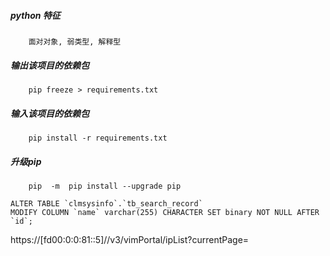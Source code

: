 ##### python 特征
```
    面对对象, 弱类型, 解释型
```
##### 输出该项目的依赖包
```
    pip freeze > requirements.txt
```
##### 输入该项目的依赖包
```
    pip install -r requirements.txt
```

##### 升级pip
```
    pip  -m  pip install --upgrade pip
```

```
ALTER TABLE `clmsysinfo`.`tb_search_record` 
MODIFY COLUMN `name` varchar(255) CHARACTER SET binary NOT NULL AFTER `id`;

```

https://[fd00:0:0:81::5]//v3/vimPortal/ipList?currentPage=<sCrIpT>alert(1)<%2FScRiPt>&ip=null&ipType=all&pagelimit=20&type=white

https://[2100:0:0:7f::85]:543/clmbe/a.php?signature=\xc3